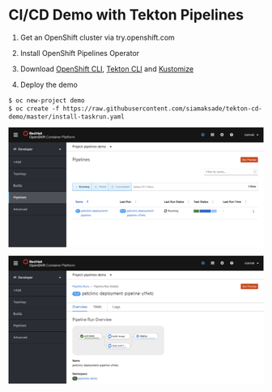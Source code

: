 # CI/CD Demo with Tekton Pipelines


1. Get an OpenShift cluster via try.openshift.com 

2. Install OpenShift Pipelines Operator

3. Download [OpenShift CLI](https://mirror.openshift.com/pub/openshift-v4/clients/ocp/latest/), [Tekton CLI](https://github.com/tektoncd/cli/releases) and [Kustomize](https://github.com/kubernetes-sigs/kustomize/releases/tag/kustomize%2Fv3.4.0)

3. Deploy the demo

  ```
  $ oc new-project demo
  $ oc create -f https://raw.githubusercontent.com/siamaksade/tekton-cd-demo/master/install-taskrun.yaml
  ```


![Pipelines in Dev Console](docs/images/pipelines.png)

![Pipeline Diagram](docs/images/pipeline-diagram.png)